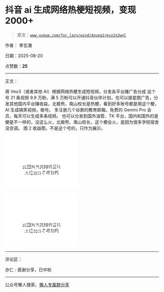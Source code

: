 # 抖音 ai 生成网络热梗短视频，变现 2000+

> 原文：[`www.yuque.com/for_lazy/wind/dxuoq1revz2n2wnl`](https://www.yuque.com/for_lazy/wind/dxuoq1revz2n2wnl)

作者： 李玄澈

日期：2025-08-20

点赞数：**25**

* * *

正文：

用 Veo3（或者其他 AI）根据网络热梗生成短视频，分发各平台赚广告分成 这个号
21 条视频 9.9 万粉，满 5 万粉可以开通抖音伙伴计划，也可以接星图广告，分发其他国内平台赚收益，北极熊、南山校长是热梗，看到好多账号都是用这个梗，AI 生成搞笑视频，做号。
多注册几个谷歌的教育邮箱，免费的 Gemini Pro 会员，每天可以生成多条视频。
也可以分发到国外油管、TK 平台，国内和国外的是梗是不一样的，没这么火，北极熊、南山校长，这个梗会火，是因为很多学校宿舍没空调。
图 2 收益图，不是这个号的，只作为展示。

![](img/0cf17635a5cc78db2a857036c8fefdca.png "None")

![](img/0982d57c4069d80c8d0cb9af189f589f.png "None")

* * *

评论区：

亦仁 : 感谢分享，已中标

* * *

公众号懒人搜索，[懒人专属群分享](https://lazybook.fun/#/blog/group)